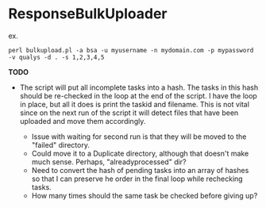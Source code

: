 # ResponseBulkUploader
ex.

`perl bulkupload.pl -a bsa -u myusername -n mydomain.com -p mypassword -v qualys -d . -s 1,2,3,4,5`

**TODO**
* The script will put all incomplete tasks into a hash.   The tasks in this hash should be re-checked in the loop at the end of the script.   I have the loop in place, but all it does is print the taskid and filename.   This is not vital since on the next run of the script it will detect files that have been uploaded and move them accordingly.

    * Issue with waiting for second run is that they will be moved to the "failed" directory.
    * Could move it to a Duplicate directory, although that doesn't make much sense.  Perhaps, "alreadyprocessed" dir?
    * Need to convert the hash of pending tasks into an array of hashes so that I can preserve he order in the final loop while rechecking tasks.
    * How many times should the same task be checked before giving up?
